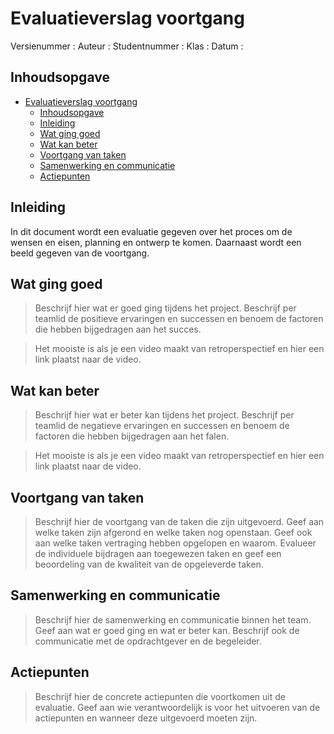 # Evaluatieverslag voortgang

Versienummer :
Auteur :
Studentnummer :
Klas :
Datum :

<div style="page-break-after: always;"></div>

## Inhoudsopgave

- [Evaluatieverslag voortgang](#evaluatieverslag-voortgang)
  - [Inhoudsopgave](#inhoudsopgave)
  - [Inleiding](#inleiding)
  - [Wat ging goed](#wat-ging-goed)
  - [Wat kan beter](#wat-kan-beter)
  - [Voortgang van taken](#voortgang-van-taken)
  - [Samenwerking en communicatie](#samenwerking-en-communicatie)
  - [Actiepunten](#actiepunten)

<div style="page-break-after: always;"></div>

## Inleiding

In dit document wordt een evaluatie gegeven over het proces om de wensen en eisen, planning en ontwerp te komen. Daarnaast wordt een beeld gegeven van de voortgang.

## Wat ging goed

> Beschrijf hier wat er goed ging tijdens het project. Beschrijf per teamlid de positieve ervaringen en successen en benoem de factoren die hebben bijgedragen aan het succes.

> Het mooiste is als je een video maakt van retroperspectief en hier een link plaatst naar de video.

## Wat kan beter
> Beschrijf hier wat er beter kan tijdens het project. Beschrijf per teamlid de negatieve ervaringen en successen en benoem de factoren die hebben bijgedragen aan het falen.

> Het mooiste is als je een video maakt van retroperspectief en hier een link plaatst naar de video.

## Voortgang van taken

> Beschrijf hier de voortgang van de taken die zijn uitgevoerd. Geef aan welke taken zijn afgerond en welke taken nog openstaan. Geef ook aan welke taken vertraging hebben opgelopen en waarom. Evalueer de individuele bijdragen aan toegewezen taken en geef een beoordeling van de kwaliteit van de opgeleverde taken.

## Samenwerking en communicatie

> Beschrijf hier de samenwerking en communicatie binnen het team. Geef aan wat er goed ging en wat er beter kan. Beschrijf ook de communicatie met de opdrachtgever en de begeleider.

## Actiepunten

> Beschrijf hier de concrete actiepunten die voortkomen uit de evaluatie. Geef aan wie verantwoordelijk is voor het uitvoeren van de actiepunten en wanneer deze uitgevoerd moeten zijn.
